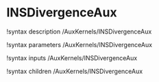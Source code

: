 # INSDivergenceAux

!syntax description /AuxKernels/INSDivergenceAux

!syntax parameters /AuxKernels/INSDivergenceAux

!syntax inputs /AuxKernels/INSDivergenceAux

!syntax children /AuxKernels/INSDivergenceAux
